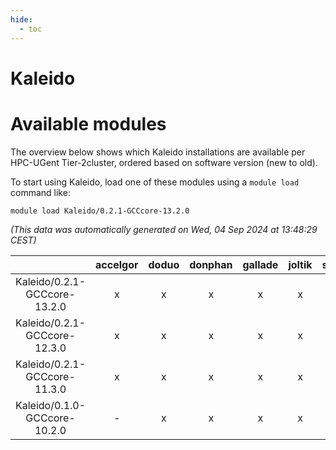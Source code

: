 ```yaml
---
hide:
  - toc
---
```


Kaleido
=======

# Available modules


The overview below shows which Kaleido installations are available per HPC-UGent Tier-2cluster, ordered based on software version (new to old).

To start using Kaleido, load one of these modules using a `module load` command like:

```shell
module load Kaleido/0.2.1-GCCcore-13.2.0
```

*(This data was automatically generated on Wed, 04 Sep 2024 at 13:48:29 CEST)*  

| |accelgor|doduo|donphan|gallade|joltik|shinx|skitty|
| :---: | :---: | :---: | :---: | :---: | :---: | :---: | :---: |
|Kaleido/0.2.1-GCCcore-13.2.0|x|x|x|x|x|x|x|
|Kaleido/0.2.1-GCCcore-12.3.0|x|x|x|x|x|x|x|
|Kaleido/0.2.1-GCCcore-11.3.0|x|x|x|x|x|-|x|
|Kaleido/0.1.0-GCCcore-10.2.0|-|x|x|x|x|-|x|

